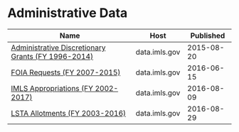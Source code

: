 # Administrative Data

Name | Host | Published
---- | ---- | ---------
[Administrative Discretionary Grants (FY 1996-2014)](../datasets/kf5m-pcwv.md) | data.imls.gov | 2015-08-20
[FOIA Requests (FY 2007-2015)](../datasets/9dh4-qcur.md) | data.imls.gov | 2016-06-15
[IMLS Appropriations (FY 2002-2017)](../datasets/pv6v-66cr.md) | data.imls.gov | 2016-08-09
[LSTA Allotments (FY 2003-2016)](../datasets/fg2z-wgcj.md) | data.imls.gov | 2016-08-29

